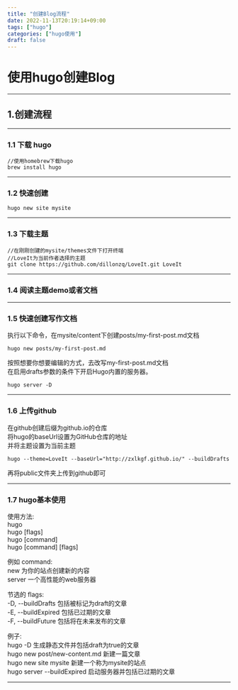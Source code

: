 ```yaml
---
title: "创建Blog流程"
date: 2022-11-13T20:19:14+09:00
tags: ["hugo"]
categories: ["hugo使用"]
draft: false
---
```

# 使用hugo创建Blog

---

## 1.创建流程

---

### 1.1 下载 hugo

```
//使用homebrew下载hugo
brew install hugo
```

---

### 1.2 快速创建
```
hugo new site mysite
```

---

### 1.3 下载主题
```
//在刚刚创建的mysite/themes文件下打开终端
//LoveIt为当前作者选择的主题
git clone https://github.com/dillonzq/LoveIt.git LoveIt
```
---

### 1.4 阅读主题demo或者文档

---

### 1.5 快速创建写作文档
执行以下命令，在mysite/content下创建posts/my-first-post.md文档
```
hugo new posts/my-first-post.md
```
按照想要你想要编辑的方式，去改写my-first-post.md文档  
在启用drafts参数的条件下开启Hugo内置的服务器。
```
hugo server -D
```

---

### 1.6 上传github
在github创建后缀为github.io的仓库  
将hugo的baseUrl设置为GitHub仓库的地址  
并将主题设置为当前主题  
```
hugo --theme=LoveIt --baseUrl="http://zxlkgf.github.io/" --buildDrafts
```
再将public文件夹上传到github即可  

---

### 1.7 hugo基本使用
使用方法:  
  hugo  
  hugo [flags]  
  hugo [command]  
  hugo [command] [flags]  

例如 command:  
  new         为你的站点创建新的内容  
  server      一个高性能的web服务器  

节选的 flags:  
  -D, --buildDrafts                包括被标记为draft的文章  
  -E, --buildExpired               包括已过期的文章  
  -F, --buildFuture                包括将在未来发布的文章  

例子:  
  hugo -D                          生成静态文件并包括draft为true的文章  
  hugo new post/new-content.md     新建一篇文章  
  hugo new site mysite             新建一个称为mysite的站点  
  hugo server --buildExpired       启动服务器并包括已过期的文章  

---
